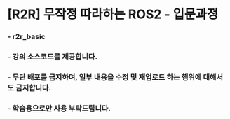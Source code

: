 # [R2R] 무작정 따라하는 ROS2 - 입문과정

### - r2r_basic
### - 강의 소스코드를 제공합니다.
### - 무단 배포를 금지하며, 일부 내용을 수정 및 재업로드 하는 행위에 대해서도 금지합니다.
### - 학습용으로만 사용 부탁드립니다.
